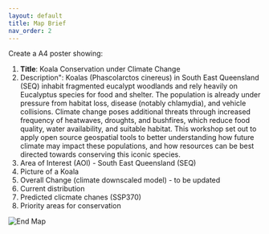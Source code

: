 ```yaml
---
layout: default
title: Map Brief
nav_order: 2
---
```


Create a A4 poster showing:
1. **Title**: Koala Conservation under Climate Change
2. Description":
   Koalas (Phascolarctos cinereus) in South East Queensland (SEQ) inhabit fragmented eucalypt woodlands and rely heavily on Eucalyptus species for food and shelter. The population is already under pressure from habitat loss, disease (notably chlamydia), and vehicle collisions. Climate change poses additional threats through increased frequency of heatwaves, droughts, and bushfires, which reduce food quality, water availability, and suitable habitat. This workshop set out to apply open source geospatial tools to better understanding how future climate may impact these populations, and how resources can be best directed towards conserving this iconic species. 
4. Area of Interest (AOI) - South East Queensland (SEQ)
5. Picture of a Koala
6. Overall Change (climate downscaled model) - to be updated
7. Current distribution
8. Predicted clicmate chanes (SSP370)
9. Priority areas for conservation

![End Map](../media/a4_multi-panel_v4.png)
